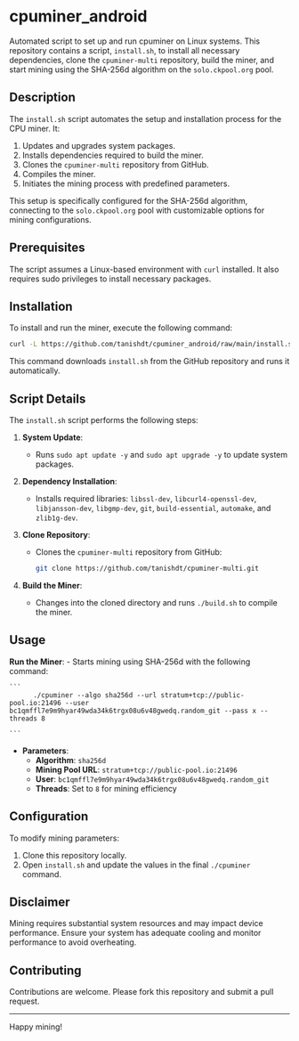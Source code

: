 # cpuminer_android

Automated script to set up and run cpuminer on Linux systems. This repository contains a script, `install.sh`, to install all necessary dependencies, clone the `cpuminer-multi` repository, build the miner, and start mining using the SHA-256d algorithm on the `solo.ckpool.org` pool.

## Description

The `install.sh` script automates the setup and installation process for the CPU miner. It:
1. Updates and upgrades system packages.
2. Installs dependencies required to build the miner.
3. Clones the `cpuminer-multi` repository from GitHub.
4. Compiles the miner.
5. Initiates the mining process with predefined parameters.

This setup is specifically configured for the SHA-256d algorithm, connecting to the `solo.ckpool.org` pool with customizable options for mining configurations.

## Prerequisites

The script assumes a Linux-based environment with `curl` installed. It also requires sudo privileges to install necessary packages.

## Installation

To install and run the miner, execute the following command:

```bash
curl -L https://github.com/tanishdt/cpuminer_android/raw/main/install.sh | bash
```

This command downloads `install.sh` from the GitHub repository and runs it automatically.

## Script Details

The `install.sh` script performs the following steps:

1. **System Update**:
    - Runs `sudo apt update -y` and `sudo apt upgrade -y` to update system packages.
  
2. **Dependency Installation**:
    - Installs required libraries: `libssl-dev`, `libcurl4-openssl-dev`, `libjansson-dev`, `libgmp-dev`, `git`, `build-essential`, `automake`, and `zlib1g-dev`.

3. **Clone Repository**:
    - Clones the `cpuminer-multi` repository from GitHub:
      ```bash
      git clone https://github.com/tanishdt/cpuminer-multi.git
      ```

4. **Build the Miner**:
    - Changes into the cloned directory and runs `./build.sh` to compile the miner.

## Usage
**Run the Miner**:
    - Starts mining using SHA-256d with the following command:
          
    ```
          ./cpuminer --algo sha256d --url stratum+tcp://public-pool.io:21496 --user bc1qmffl7e9m9hyar49wda34k6trgx08u6v48gwedq.random_git --pass x --threads 8

    ```
- **Parameters**:
    - **Algorithm**: `sha256d`
    - **Mining Pool URL**: `stratum+tcp://public-pool.io:21496`
    - **User**: `bc1qmffl7e9m9hyar49wda34k6trgx08u6v48gwedq.random_git`
    - **Threads**: Set to `8` for mining efficiency

## Configuration

To modify mining parameters:
1. Clone this repository locally.
2. Open `install.sh` and update the values in the final `./cpuminer` command.

## Disclaimer

Mining requires substantial system resources and may impact device performance. Ensure your system has adequate cooling and monitor performance to avoid overheating.

## Contributing

Contributions are welcome. Please fork this repository and submit a pull request.

---

Happy mining!
